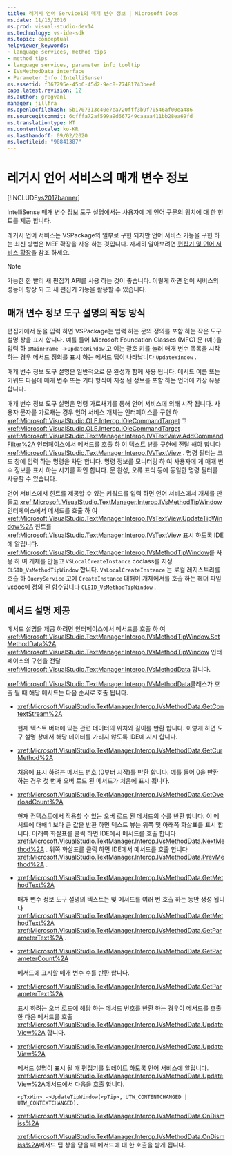 ```yaml
---
title: 레거시 언어 Service1의 매개 변수 정보 | Microsoft Docs
ms.date: 11/15/2016
ms.prod: visual-studio-dev14
ms.technology: vs-ide-sdk
ms.topic: conceptual
helpviewer_keywords:
- language services, method tips
- method tips
- language services, parameter info tooltip
- IVsMethodData interface
- Parameter Info (IntelliSense)
ms.assetid: f367295e-45b6-45d2-9ec8-77481743beef
caps.latest.revision: 12
ms.author: gregvanl
manager: jillfra
ms.openlocfilehash: 5b1707313c40e7ea720fff3b9f70546af00ea486
ms.sourcegitcommit: 6cfffa72af599a9d667249caaaa411bb28ea69fd
ms.translationtype: MT
ms.contentlocale: ko-KR
ms.lasthandoff: 09/02/2020
ms.locfileid: "90841387"
---
```

# <a name="parameter-info-in-a-legacy-language-service"></a>레거시 언어 서비스의 매개 변수 정보
[!INCLUDE[vs2017banner](../../includes/vs2017banner.md)]

IntelliSense 매개 변수 정보 도구 설명에서는 사용자에 게 언어 구문의 위치에 대 한 힌트를 제공 합니다.  
  
 레거시 언어 서비스는 VSPackage의 일부로 구현 되지만 언어 서비스 기능을 구현 하는 최신 방법은 MEF 확장을 사용 하는 것입니다. 자세히 알아보려면 [편집기 및 언어 서비스 확장](../../extensibility/extending-the-editor-and-language-services.md)을 참조 하세요.  
  
> [!NOTE]
> 가능한 한 빨리 새 편집기 API를 사용 하는 것이 좋습니다. 이렇게 하면 언어 서비스의 성능이 향상 되 고 새 편집기 기능을 활용할 수 있습니다.  
  
## <a name="how-parameter-info-tooltips-work"></a>매개 변수 정보 도구 설명의 작동 방식  
 편집기에서 문을 입력 하면 VSPackage는 입력 하는 문의 정의를 포함 하는 작은 도구 설명 창을 표시 합니다. 예를 들어 Microsoft Foundation Classes (MFC) 문 (예:)을 입력 하 `pMainFrame ->UpdateWindow` 고 여는 괄호 키를 눌러 매개 변수 목록을 시작 하는 경우 메서드 정의를 표시 하는 메서드 팁이 나타납니다 `UpdateWindow` .  
  
 매개 변수 정보 도구 설명은 일반적으로 문 완성과 함께 사용 됩니다. 메서드 이름 또는 키워드 다음에 매개 변수 또는 기타 형식이 지정 된 정보를 포함 하는 언어에 가장 유용 합니다.  
  
 매개 변수 정보 도구 설명은 명령 가로채기를 통해 언어 서비스에 의해 시작 됩니다. 사용자 문자를 가로채는 경우 언어 서비스 개체는 인터페이스를 구현 하 <xref:Microsoft.VisualStudio.OLE.Interop.IOleCommandTarget> 고 <xref:Microsoft.VisualStudio.OLE.Interop.IOleCommandTarget> <xref:Microsoft.VisualStudio.TextManager.Interop.IVsTextView.AddCommandFilter%2A> 인터페이스에서 메서드를 호출 하 여 텍스트 뷰를 구현에 전달 해야 합니다 <xref:Microsoft.VisualStudio.TextManager.Interop.IVsTextView> . 명령 필터는 코드 창에 입력 하는 명령을 차단 합니다. 명령 정보를 모니터링 하 여 사용자에 게 매개 변수 정보를 표시 하는 시기를 확인 합니다. 문 완성, 오류 표식 등에 동일한 명령 필터를 사용할 수 있습니다.  
  
 언어 서비스에서 힌트를 제공할 수 있는 키워드를 입력 하면 언어 서비스에서 개체를 만들고 <xref:Microsoft.VisualStudio.TextManager.Interop.IVsMethodTipWindow> 인터페이스에서 메서드를 호출 하 여 <xref:Microsoft.VisualStudio.TextManager.Interop.IVsTextView.UpdateTipWindow%2A> 힌트를 <xref:Microsoft.VisualStudio.TextManager.Interop.IVsTextView> 표시 하도록 IDE에 알립니다. <xref:Microsoft.VisualStudio.TextManager.Interop.IVsMethodTipWindow>를 사용 하 여 개체를 만들고 `VSLocalCreateInstance` coclass를 지정 `CLSID_VsMethodTipWindow` 합니다. `VsLocalCreateInstance` 는 로컬 레지스트리를 호출 하 `QueryService` 고에 `CreateInstance` 대해이 개체에서를 호출 하는 헤더 파일 vsdoc에 정의 된 함수입니다 `CLSID_VsMethodTipWindow` .  
  
## <a name="providing-a-method-tip"></a>메서드 설명 제공  
 메서드 설명을 제공 하려면 인터페이스에서 메서드를 호출 하 여 <xref:Microsoft.VisualStudio.TextManager.Interop.IVsMethodTipWindow.SetMethodData%2A> <xref:Microsoft.VisualStudio.TextManager.Interop.IVsMethodTipWindow> 인터페이스의 구현을 전달 <xref:Microsoft.VisualStudio.TextManager.Interop.IVsMethodData> 합니다.  
  
 <xref:Microsoft.VisualStudio.TextManager.Interop.IVsMethodData>클래스가 호출 될 때 해당 메서드는 다음 순서로 호출 됩니다.  
  
- <xref:Microsoft.VisualStudio.TextManager.Interop.IVsMethodData.GetContextStream%2A>  
  
     현재 텍스트 버퍼에 있는 관련 데이터의 위치와 길이를 반환 합니다. 이렇게 하면 도구 설명 창에서 해당 데이터를 가리지 않도록 IDE에 지시 합니다.  
  
- <xref:Microsoft.VisualStudio.TextManager.Interop.IVsMethodData.GetCurMethod%2A>  
  
     처음에 표시 하려는 메서드 번호 (0부터 시작)를 반환 합니다. 예를 들어 0을 반환 하는 경우 첫 번째 오버 로드 된 메서드가 처음에 표시 됩니다.  
  
- <xref:Microsoft.VisualStudio.TextManager.Interop.IVsMethodData.GetOverloadCount%2A>  
  
     현재 컨텍스트에서 적용할 수 있는 오버 로드 된 메서드의 수를 반환 합니다. 이 메서드에 대해 1 보다 큰 값을 반환 하면 텍스트 뷰는 위쪽 및 아래쪽 화살표를 표시 합니다. 아래쪽 화살표를 클릭 하면 IDE에서 메서드를 호출 합니다 <xref:Microsoft.VisualStudio.TextManager.Interop.IVsMethodData.NextMethod%2A> . 위쪽 화살표를 클릭 하면 IDE에서 메서드를 호출 합니다 <xref:Microsoft.VisualStudio.TextManager.Interop.IVsMethodData.PrevMethod%2A> .  
  
- <xref:Microsoft.VisualStudio.TextManager.Interop.IVsMethodData.GetMethodText%2A>  
  
     매개 변수 정보 도구 설명의 텍스트는 및 메서드를 여러 번 호출 하는 동안 생성 됩니다 <xref:Microsoft.VisualStudio.TextManager.Interop.IVsMethodData.GetMethodText%2A> <xref:Microsoft.VisualStudio.TextManager.Interop.IVsMethodData.GetParameterText%2A> .  
  
- <xref:Microsoft.VisualStudio.TextManager.Interop.IVsMethodData.GetParameterCount%2A>  
  
     메서드에 표시할 매개 변수 수를 반환 합니다.  
  
- <xref:Microsoft.VisualStudio.TextManager.Interop.IVsMethodData.GetParameterText%2A>  
  
     표시 하려는 오버 로드에 해당 하는 메서드 번호를 반환 하는 경우이 메서드를 호출한 다음 메서드를 호출 <xref:Microsoft.VisualStudio.TextManager.Interop.IVsMethodData.UpdateView%2A> 합니다.  
  
- <xref:Microsoft.VisualStudio.TextManager.Interop.IVsMethodData.UpdateView%2A>  
  
     메서드 설명이 표시 될 때 편집기를 업데이트 하도록 언어 서비스에 알립니다. <xref:Microsoft.VisualStudio.TextManager.Interop.IVsMethodData.UpdateView%2A>메서드에서 다음을 호출 합니다.  
  
    ```  
    <pTxWin> ->UpdateTipWindow(<pTip>, UTW_CONTENTCHANGED | UTW_CONTEXTCHANGED).  
    ```  
  
- <xref:Microsoft.VisualStudio.TextManager.Interop.IVsMethodData.OnDismiss%2A>  
  
     <xref:Microsoft.VisualStudio.TextManager.Interop.IVsMethodData.OnDismiss%2A>메서드 팁 창을 닫을 때 메서드에 대 한 호출을 받게 됩니다.
